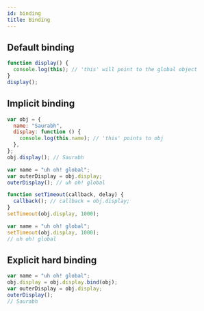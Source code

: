 ```yaml
---
id: binding
title: Binding
---
```


## Default binding

```javascript
function display() {
  console.log(this); // 'this' will point to the global object
}
display();
```

## Implicit binding

```javascript
var obj = {
  name: "Saurabh",
  display: function () {
    console.log(this.name); // 'this' points to obj
  },
};
obj.display(); // Saurabh
```

```javascript
var name = "uh oh! global";
var outerDisplay = obj.display;
outerDisplay(); // uh oh! global
```

```javascript
function setTimeout(callback, delay) {
  callback(); // callback = obj.display;
}
setTimeout(obj.display, 1000);

var name = "uh oh! global";
setTimeout(obj.display, 1000);
// uh oh! global
```

## Explicit hard binding

```javascript
var name = "uh oh! global";
obj.display = obj.display.bind(obj);
var outerDisplay = obj.display;
outerDisplay();
// Saurabh
```
